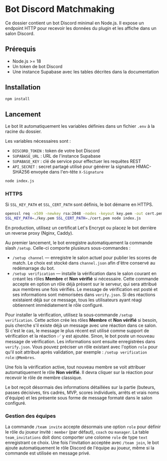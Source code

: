 # Bot Discord Matchmaking

Ce dossier contient un bot Discord minimal en Node.js.
Il expose un endpoint HTTP pour recevoir les données du plugin et les affiche dans un salon Discord.

## Prérequis

- Node.js >= 18
- Un token de bot Discord
- Une instance Supabase avec les tables décrites dans la documentation

## Installation

```bash
npm install
```

## Lancement

Le bot lit automatiquement les variables définies dans un fichier `.env` à la racine du dossier.

Les variables nécessaires sont :

- `DISCORD_TOKEN` : token de votre bot Discord
- `SUPABASE_URL` : URL de l'instance Supabase
- `SUPABASE_KEY` : clé de service pour effectuer les requêtes REST
- `API_SECRET` : secret partagé utilisé pour générer la signature HMAC-SHA256
  envoyée dans l'en-tête `X-Signature`

```bash
node index.js
```

### HTTPS

Si `SSL_KEY_PATH` et `SSL_CERT_PATH` sont définis, le bot démarre en HTTPS.

```bash
openssl req -x509 -newkey rsa:2048 -nodes -keyout key.pem -out cert.pem -days 365
SSL_KEY_PATH=./key.pem SSL_CERT_PATH=./cert.pem node index.js
```

En production, utilisez un certificat Let's Encrypt ou placez le bot derrière
un reverse proxy (Nginx, Caddy).

Au premier lancement, le bot enregistre automatiquement la commande slash
`/setup`. Celle-ci comporte plusieurs sous-commandes :

- `/setup channel` — enregistre le salon actuel pour publier les scores de
  match. Le choix est stocké dans `channel.json` afin d'être conservé au
  redémarrage du bot.
- `/setup verification` — installe la vérification dans le salon courant en
  créant les rôles **Membre** et **Non vérifié** si nécessaire. Cette commande
  accepte en option un rôle déjà présent sur le serveur, qui sera attribué aux
  membres une fois vérifiés. Le message de vérification est posté et ses
  informations sont mémorisées dans `verify.json`.
  Si des réactions existaient déjà sur ce message, tous les utilisateurs ayant
  réagi obtiennent immédiatement le rôle configuré.

Pour installer la vérification, utilisez la sous‑commande `/setup verification`.
Cette action crée les rôles **Membre** et **Non vérifié** si besoin, puis cherche s'il existe déjà un message avec une réaction dans ce salon. Si c'est le cas, le message le plus récent est utilisé comme support de vérification et la réaction ✅ y est ajoutée. Sinon, le bot poste un nouveau message de vérification. Les informations sont ensuite enregistrées dans `verify.json`.
Vous pouvez préciser un rôle existant avec l'option `role` pour qu'il soit attribué après validation, par exemple : `/setup verification role:@Membres`.

Une fois la vérification active, tout nouveau membre se voit attribuer automatiquement le rôle **Non vérifié**. Il devra cliquer sur la réaction pour recevoir le rôle de membre classique.

Le bot reçoit désormais des informations détaillées sur la partie (buteurs, passes décisives, tirs cadrés, MVP, scores individuels, arrêts et vrais noms d'équipe) et les présente sous forme de message formaté dans le salon configuré.

### Gestion des équipes

La commande `/team invite` accepte désormais une option `role` pour définir le rôle du joueur invité : `member` (par défaut), `coach` ou `manager`.
La table `team_invitations` doit donc comporter une colonne `role` de type `text` enregistrant ce choix.
Une fois l'invitation acceptée avec `/team join`, le bot ajoute automatiquement le rôle Discord de l'équipe au joueur, même si la commande est utilisée en message privé.
